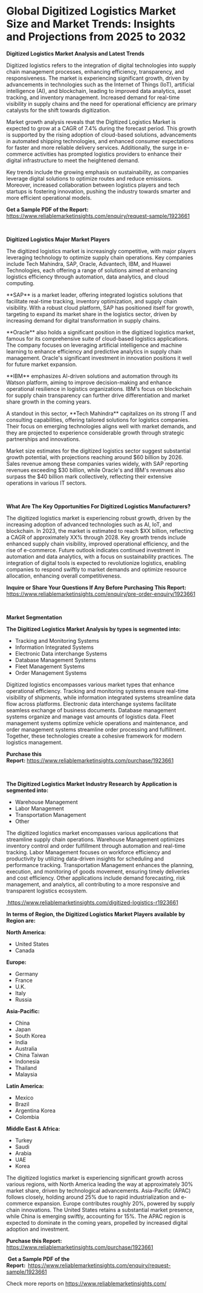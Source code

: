 <p><h1>Global Digitized Logistics Market Size and Market Trends: Insights and Projections from 2025 to 2032</h1></p><p><strong>Digitized Logistics Market Analysis and Latest Trends</strong></p>
<p><p>Digitized logistics refers to the integration of digital technologies into supply chain management processes, enhancing efficiency, transparency, and responsiveness. The market is experiencing significant growth, driven by advancements in technologies such as the Internet of Things (IoT), artificial intelligence (AI), and blockchain, leading to improved data analytics, asset tracking, and inventory management. Increased demand for real-time visibility in supply chains and the need for operational efficiency are primary catalysts for the shift towards digitization.</p><p>Market growth analysis reveals that the Digitized Logistics Market is expected to grow at a CAGR of 7.4% during the forecast period. This growth is supported by the rising adoption of cloud-based solutions, advancements in automated shipping technologies, and enhanced consumer expectations for faster and more reliable delivery services. Additionally, the surge in e-commerce activities has prompted logistics providers to enhance their digital infrastructure to meet the heightened demand. </p><p>Key trends include the growing emphasis on sustainability, as companies leverage digital solutions to optimize routes and reduce emissions. Moreover, increased collaboration between logistics players and tech startups is fostering innovation, pushing the industry towards smarter and more efficient operational models.</p></p>
<p><strong>Get a Sample PDF of the Report:&nbsp;</strong> <a href="https://www.reliablemarketinsights.com/enquiry/request-sample/1923661?utm_campaign=2179&utm_medium=2&utm_source=Github&utm_content=ia&utm_term=28032025&utm_id=digitized-logistics">https://www.reliablemarketinsights.com/enquiry/request-sample/1923661</a></p>
<p>&nbsp;</p>
<p><strong>Digitized Logistics Major Market Players</strong></p>
<p><p>The digitized logistics market is increasingly competitive, with major players leveraging technology to optimize supply chain operations. Key companies include Tech Mahindra, SAP, Oracle, Advantech, IBM, and Huawei Technologies, each offering a range of solutions aimed at enhancing logistics efficiency through automation, data analytics, and cloud computing.</p><p>**SAP** is a market leader, offering integrated logistics solutions that facilitate real-time tracking, inventory optimization, and supply chain visibility. With a robust cloud platform, SAP has positioned itself for growth, targeting to expand its market share in the logistics sector, driven by increasing demand for digital transformation in supply chains.</p><p>**Oracle** also holds a significant position in the digitized logistics market, famous for its comprehensive suite of cloud-based logistics applications. The company focuses on leveraging artificial intelligence and machine learning to enhance efficiency and predictive analytics in supply chain management. Oracle's significant investment in innovation positions it well for future market expansion.</p><p>**IBM** emphasizes AI-driven solutions and automation through its Watson platform, aiming to improve decision-making and enhance operational resilience in logistics organizations. IBM's focus on blockchain for supply chain transparency can further drive differentiation and market share growth in the coming years.</p><p>A standout in this sector, **Tech Mahindra** capitalizes on its strong IT and consulting capabilities, offering tailored solutions for logistics companies. Their focus on emerging technologies aligns well with market demands, and they are projected to experience considerable growth through strategic partnerships and innovations.</p><p>Market size estimates for the digitized logistics sector suggest substantial growth potential, with projections reaching around $60 billion by 2026. Sales revenue among these companies varies widely, with SAP reporting revenues exceeding $30 billion, while Oracle's and IBM's revenues also surpass the $40 billion mark collectively, reflecting their extensive operations in various IT sectors.</p></p>
<p>&nbsp;</p>
<p><strong>What Are The Key Opportunities For Digitized Logistics Manufacturers?</strong></p>
<p><p>The digitized logistics market is experiencing robust growth, driven by the increasing adoption of advanced technologies such as AI, IoT, and blockchain. In 2023, the market is estimated to reach $XX billion, reflecting a CAGR of approximately XX% through 2028. Key growth trends include enhanced supply chain visibility, improved operational efficiency, and the rise of e-commerce. Future outlook indicates continued investment in automation and data analytics, with a focus on sustainability practices. The integration of digital tools is expected to revolutionize logistics, enabling companies to respond swiftly to market demands and optimize resource allocation, enhancing overall competitiveness.</p></p>
<p><strong>Inquire or Share Your Questions If Any Before Purchasing This Report:</strong> <a href="https://www.reliablemarketinsights.com/enquiry/pre-order-enquiry/1923661?utm_campaign=2179&utm_medium=2&utm_source=Github&utm_content=ia&utm_term=28032025&utm_id=digitized-logistics">https://www.reliablemarketinsights.com/enquiry/pre-order-enquiry/1923661</a></p>
<p>&nbsp;</p>
<p><strong>Market Segmentation</strong></p>
<p><strong>The Digitized Logistics Market Analysis by types is segmented into:</strong></p>
<p><ul><li>Tracking and Monitoring Systems</li><li>Information Integrated Systems</li><li>Electronic Data interchange Systems</li><li>Database Management Systems</li><li>Fleet Management Systems</li><li>Order Management Systems</li></ul></p>
<p><p>Digitized logistics encompasses various market types that enhance operational efficiency. Tracking and monitoring systems ensure real-time visibility of shipments, while information integrated systems streamline data flow across platforms. Electronic data interchange systems facilitate seamless exchange of business documents. Database management systems organize and manage vast amounts of logistics data. Fleet management systems optimize vehicle operations and maintenance, and order management systems streamline order processing and fulfillment. Together, these technologies create a cohesive framework for modern logistics management.</p></p>
<p><strong>Purchase this Report:&nbsp;</strong><a href="https://www.reliablemarketinsights.com/purchase/1923661?utm_campaign=2179&utm_medium=2&utm_source=Github&utm_content=ia&utm_term=28032025&utm_id=digitized-logistics">https://www.reliablemarketinsights.com/purchase/1923661</a></p>
<p>&nbsp;</p>
<p><strong>The Digitized Logistics Market Industry Research by Application is segmented into:</strong></p>
<p><ul><li>Warehouse Management</li><li>Labor Management</li><li>Transportation Management</li><li>Other</li></ul></p>
<p><p>The digitized logistics market encompasses various applications that streamline supply chain operations. Warehouse Management optimizes inventory control and order fulfillment through automation and real-time tracking. Labor Management focuses on workforce efficiency and productivity by utilizing data-driven insights for scheduling and performance tracking. Transportation Management enhances the planning, execution, and monitoring of goods movement, ensuring timely deliveries and cost efficiency. Other applications include demand forecasting, risk management, and analytics, all contributing to a more responsive and transparent logistics ecosystem.</p></p>
<p><a href="https://www.reliablemarketinsights.com/digitized-logistics-r1923661?utm_campaign=2179&utm_medium=2&utm_source=Github&utm_content=ia&utm_term=28032025&utm_id=digitized-logistics">&nbsp;https://www.reliablemarketinsights.com/digitized-logistics-r1923661</a></p>
<p><strong>In terms of Region, the Digitized Logistics Market Players available by Region are:</strong></p>
<p>
    <p> <strong> North America: </strong>
        <ul>
            <li>United States</li>
            <li>Canada</li>
        </ul>
        </p> 
    <p> <strong> Europe: </strong>
        <ul>
            <li>Germany</li>
            <li>France</li>
            <li>U.K.</li>
            <li>Italy</li>
            <li>Russia</li>
        </ul>
        </p> 
    <p> <strong> Asia-Pacific: </strong>
        <ul>
            <li>China</li>
            <li>Japan</li>
            <li>South Korea</li>
            <li>India</li>
            <li>Australia</li>
            <li>China Taiwan</li>
            <li>Indonesia</li>
            <li>Thailand</li>
            <li>Malaysia</li>
        </ul>
        </p> 
    <p> <strong> Latin America: </strong>
        <ul>
            <li>Mexico</li>
            <li>Brazil</li>
            <li>Argentina Korea</li>
            <li>Colombia</li>
        </ul>
        </p> 
    <p> <strong> Middle East & Africa: </strong>
        <ul>
            <li>Turkey</li>
            <li>Saudi</li>
            <li>Arabia</li>
            <li>UAE</li>
            <li>Korea</li>
        </ul>
    </p>
    </p>
<p><p>The digitized logistics market is experiencing significant growth across various regions, with North America leading the way at approximately 30% market share, driven by technological advancements. Asia-Pacific (APAC) follows closely, holding around 25% due to rapid industrialization and e-commerce expansion. Europe contributes roughly 20%, powered by supply chain innovations. The United States retains a substantial market presence, while China is emerging swiftly, accounting for 15%. The APAC region is expected to dominate in the coming years, propelled by increased digital adoption and investment.</p></p>
<p><strong>Purchase this Report: </strong><a href="https://www.reliablemarketinsights.com/purchase/1923661?utm_campaign=2179&utm_medium=2&utm_source=Github&utm_content=ia&utm_term=28032025&utm_id=digitized-logistics">https://www.reliablemarketinsights.com/purchase/1923661</a></p>
<p>&nbsp;<strong>Get a Sample PDF of the Report:&nbsp;&nbsp;</strong><a href="https://www.reliablemarketinsights.com/enquiry/request-sample/1923661?utm_campaign=2179&utm_medium=2&utm_source=Github&utm_content=ia&utm_term=28032025&utm_id=digitized-logistics">https://www.reliablemarketinsights.com/enquiry/request-sample/1923661</a></p>
<p><strong></strong></p>
<p>Check more reports on <a href="https://www.reliablemarketinsights.com/?utm_campaign=2179&utm_medium=2&utm_source=Github&utm_content=ia&utm_term=28032025&utm_id=digitized-logistics">https://www.reliablemarketinsights.com/</a></p>
